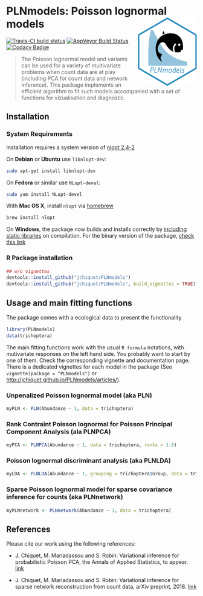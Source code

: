 # PLNmodels: Poisson lognormal models <img src="man/figures/logo.png" align="right" width="155" height="180"/>

[![Travis-CI build
status](https://travis-ci.org/jchiquet/PLNmodels.svg?branch=master)](https://travis-ci.org/jchiquet/PLNmodels)
[![AppVeyor Build
Status](https://ci.appveyor.com/api/projects/status/github/jchiquet/PLNmodels?branch=master&svg=true)](https://ci.appveyor.com/project/jchiquet/PLNmodels)
[![Codacy
Badge](https://api.codacy.com/project/badge/Grade/c031ad73ccdb4c88ba11dfd74fab1255)](https://www.codacy.com/app/jchiquet/PLNmodels?utm_source=github.com&utm_medium=referral&utm_content=jchiquet/PLNmodels&utm_campaign=Badge_Grade)

> The Poisson lognormal model and variants can be used for a variety of
> multivariate problems when count data are at play (including PCA for
> count data and network inference). This package implements an
> efficient algorithm to fit such models accompanied with a set of
> functions for vizualisation and diagnostic.

## Installation

### System Requirements

Installation requires a system version of
[nlopt 2.4-2](https://nlopt.readthedocs.io/)

On **Debian** or **Ubuntu** use `libnlopt-dev`:

``` bash
sudo apt-get install libnlopt-dev
```

On **Fedora** or similar use `NLopt-devel`:

``` bash
sudo yum install NLopt-devel
```

With **Mac OS X**, install `nlopt` via [homebrew](https://brew.sh/)

``` bash
brew install nlopt
```

On **Windows**, the package now builds and installs correctly by
[including static libraries](https://github.com/rwinlib/nlopt) on
compilation. For the binary version of the package, [check this
link](https://ci.appveyor.com/project/jchiquet/plnmodels/build/artifacts)

### R Package installation

``` r
## w/o vignettes
devtools::install_github("jchiquet/PLNmodels")
devtools::install_github("jchiquet/PLNmodels", build_vignettes = TRUE)
```

## Usage and main fitting functions

The package comes with a ecological data to present the functionality

``` r
library(PLNmodels)
data(trichoptera)
```

The main fitting functions work with the usual `R formula` notations,
with mutivariate responses on the left hand side. You probably want to
start by one of them. Check the corresponding vignette and documentation
page. There is a dedicated vignettes for each model in the package (See
`vignette(package = "PLNmodels")` or
<http://jchiquet.github.io/PLNmodels/articles/>).

### Unpenalized Poisson lognormal model (aka PLN)

``` r
myPLN <- PLN(Abundance ~ 1, data = trichoptera)
```

### Rank Contraint Poisson lognormal for Poisson Principal Component Analysis (ala PLNPCA)

``` r
myPCA <- PLNPCA(Abundance ~ 1, data = trichoptera, ranks = 1:8)
```

### Poisson lognormal discriminant analysis (aka PLNLDA)

``` r
myLDA <- PLNLDA(Abundance ~ 1, grouping = trichoptera$Group, data = trichoptera)
```

### Sparse Poisson lognormal model for sparse covariance inference for counts (aka PLNnetwork)

``` r
myPLNnetwork <- PLNnetwork(Abundance ~ 1, data = trichoptera)
```

## References

Please cite our work using the following references:

  - J. Chiquet, M. Mariadassou and S. Robin: Variational inference for
    probabilistic Poisson PCA, the Annals of Applied Statistics, to
    appear. [link](https://arxiv.org/abs/1703.06633)

  - J. Chiquet, M. Mariadassou and S. Robin: Variational inference for
    sparse network reconstruction from count data, arXiv preprint, 2018.
    [link](https://arxiv.org/abs/1806.03120)
